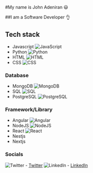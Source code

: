 #My name is John Adeniran :smiley:


##I am a Software Developer :ok_hand:


## Tech stack
 - Javascript ![JavaScript](https://icons8.com/icon/108784/javascript)
 - Python ![Python](https://img.icons8.com/color/48/000000/python--v1.png) 
 - HTML ![HTML](https://img.icons8.com/color/48/000000/html-5--v1.png)
 - CSS ![CSS](https://img.icons8.com/color/48/000000/css3.png)

### Database
 - MongoDB ![MongoDB](https://img.icons8.com/color/48/000000/mongodb.png)
 - SQL  ![SQL](https://img.icons8.com/color/48/000000/sql.png) 
 - PostgreSQL ![PostgreSQL](https://img.icons8.com/color/48/000000/postgreesql.png)  

### Framework/Library
 - Angular ![Angular](https://img.icons8.com/color/48/000000/angularjs.png)
 - NodeJS ![NodeJS](https://img.icons8.com/color/48/000000/nodejs.png) 
 - React ![React](https://img.icons8.com/office/40/000000/react.png)
 - Nestjs
 - Nextjs


### Socials
 ![Twitter](https://img.icons8.com/cotton/64/000000/twitter.png) - [Twitter](https://www.twitter.com/adeniran_jo)
 ![LinkedIn](https://img.icons8.com/cotton/64/000000/linkedin.png) - [LinkedIn](https://www.linkedin.com/in/adeniran_jo)



